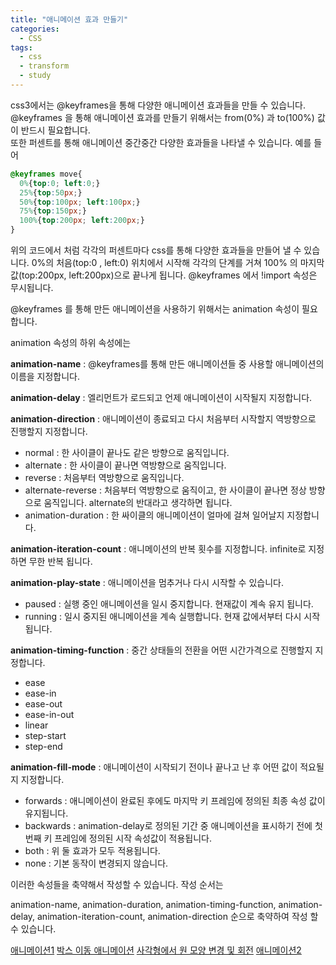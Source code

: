 ```yaml
---
title: "애니메이션 효과 만들기"
categories:
  - CSS
tags:
  - css
  - transform
  - study
---
```


css3에서는 @keyframes을 통해 다양한 애니메이션 효과들을 만들 수 있습니다.   
@keyframes 을 통해 애니메이션 효과를 만들기 위해서는 from(0%) 과 to(100%) 값이 반드시 필요합니다.   
또한 퍼센트를 통해 애니메이션 중간중간 다양한 효과들을 나타낼 수 있습니다. 예를 들어

```css
@keyframes move{
  0%{top:0; left:0;}
  25%{top:50px;}
  50%{top:100px; left:100px;}
  75%{top:150px;}
  100%{top:200px; left:200px;}
}
```

위의 코드에서 처럼 각각의 퍼센트마다 css를 통해 다양한 효과들을 만들어 낼 수 있습니다. 0%의 처음(top:0 , left:0) 위치에서 시작해 각각의 단계를 거쳐 100% 의 마지막 값(top:200px, left:200px)으로 끝나게 됩니다. @keyframes 에서 !import 속성은 무시됩니다.

@keyframes 를 통해 만든 애니메이션을 사용하기 위해서는 animation 속성이 필요합니다.

animation 속성의 하위 속성에는

**animation-name** : @keyframes를 통해 만든 애니메이션들 중 사용할 애니메이션의 이름을 지정합니다.

**animation-delay** : 엘리먼트가 로드되고 언제 애니메이션이 시작될지 지정합니다.

**animation-direction** : 애니메이션이 종료되고 다시 처음부터 시작할지 역방향으로 진행할지 지정합니다. 
- normal : 한 사이클이 끝나도 같은 방향으로 움직입니다.
- alternate : 한 사이클이 끝나면 역방향으로 움직입니다.
- reverse : 처음부터 역방향으로 움직입니다.
- alternate-reverse : 처음부터 역방향으로 움직이고, 한 사이클이 끝나면 정상 방향으로 움직입니다. alternate의 반대라고 생각하면 됩니다.
- animation-duration : 한 싸이클의 애니메이션이 얼마에 걸쳐 일어날지 지정합니다.

**animation-iteration-count** : 애니메이션의 반복 횟수를 지정합니다. infinite로 지정하면 무한 반복 됩니다.

**animation-play-state** : 애니메이션을 멈추거나 다시 시작할 수 있습니다.
- paused : 실행 중인 애니메이션을 일시 중지합니다. 현재값이 계속 유지 됩니다.
- running : 일시 중지된 애니메이션을 계속 실행합니다. 현재 값에서부터 다시 시작됩니다.

**animation-timing-function** : 중간 상태들의 전환을 어떤 시간가격으로 진행할지 지정합니다.
- ease
- ease-in
- ease-out
- ease-in-out
- linear
- step-start
- step-end

**animation-fill-mode** : 애니메이션이 시작되기 전이나 끝나고 난 후 어떤 값이 적요될지 지정합니다.
- forwards :  애니메이션이 완료된 후에도 마지막 키 프레임에 정의된 최종 속성 값이 유지됩니다.
- backwards : animation-delay로 정의된 기간 중 애니메이션을 표시하기 전에 첫 번째 키 프레임에 정의된 시작 속성값이 적용됩니다.
- both : 위 둘 효과가 모두 적용됩니다.
- none : 기본 동작이 변경되지 않습니다.

이러한 속성들을 축약해서 작성할 수 있습니다. 작성 순서는 

animation-name, animation-duration, animation-timing-function, animation-delay, animation-iteration-count, animation-direction 순으로 축약하여 작성 할 수 있습니다.

[애니메이션1](https://jsfiddle.net/n9d0w8pb/1/)
[박스 이동 애니메이션](https://jsfiddle.net/3pmd3h29/1/)
[사각형에서 원 모양 변경 및 회전](https://jsfiddle.net/23b9b7bx/)
[애니메이션2](https://jsfiddle.net/bearjin/L3wbekdy/4/)